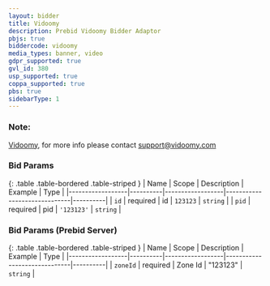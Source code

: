 ```yaml
---
layout: bidder
title: Vidoomy
description: Prebid Vidoomy Bidder Adaptor
pbjs: true
biddercode: vidoomy
media_types: banner, video
gdpr_supported: true
gvl_id: 380
usp_supported: true
coppa_supported: true
pbs: true
sidebarType: 1
---
```


### Note:
[Vidoomy](https://vidoomy.com/), for more info please contact support@vidoomy.com

### Bid Params

{: .table .table-bordered .table-striped }
| Name             | Scope    | Description      | Example                      | Type     |
|------------------|----------|------------------|------------------------------|----------|
| `id` | required | id  | `123123` | `string` |
| `pid`   | required | pid | `'123123'` | `string` |


### Bid Params (Prebid Server)

{: .table .table-bordered .table-striped }
| Name             | Scope    | Description      | Example                      | Type     |
|------------------|----------|------------------|------------------------------|----------|
| `zoneId` | required | Zone Id  | "123123" | `string` |
